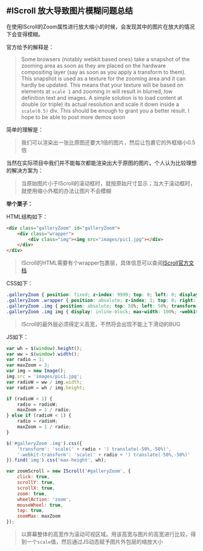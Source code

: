 #IScroll 放大导致图片模糊问题总结 
---

在使用IScroll的Zoom属性进行放大缩小的时候，会发现其中的图片在放大的情况下会变得模糊。

官方给予的解释是：
>Some browsers (notably webkit based ones) take a snapshot of the zooming area as soon as they are placed on the hardware compositing layer (say as soon as you apply a transform to them). This snapshot is used as a texture for the zooming area and it can hardly be updated. This means that your texture will be based on elements at `scale 1` and zooming in will result in blurred, low definition text and images.
>A simple solution is to load content at double (or triple) its actual resolution and scale it down inside a `scale(0.5)` div. This should be enough to grant you a better result. I hope to be able to post more demos soon

简单的理解是：
>我们可以渲染出一张比原图还要大1倍的图片，然后让包裹它的外框缩小0.5倍

当然在实际项目中我们并不能每次都能渲染出大于原图的图片。个人认为比较理想的解决方案为：
>当原始图片小于IScroll的滚动框时，就按原始尺寸显示；当大于滚动框时，就使用缩小外框的办法让图片不会模糊

**举个栗子：**

HTML结构如下：
``` html
<div class="galleryZoom" id="galleryZoom">
	<div class="wrapper">
		<div class="img"><img src="images/pic1.jpg"></div>
	</div>
</div>
```
>IScroll的HTML需要有个wrapper包裹层，具体信息可以查阅[IScroll官方文档](https://github.com/cubiq/iscroll)

CSS如下：
``` css
.galleryZoom { position: fixed; z-index: 9999; top: 0; left: 0; display: block; overflow: hidden; width: 100%; height: 100%; background-color: #000; }
.galleryZoom .wrapper { position: absolute; z-index: 1; top: 0; right: 0; bottom: 0; left: 0; }
.galleryZoom .img { position: absolute; top: 50%; left: 50%; transform-origin: left top; -webkit-transform-origin: left top;  }
.galleryZoom .img img { display: inline-block; max-width: 100%; -webkit-transform: translate3d(0,0,0)}
```
>IScroll的最外层必须得定义高宽，不然将会出现不能上下滑动的BUG

JS如下：
``` javascript
var wh = $(window).height();
var ww = $(window).width();
var radio = 1;
var maxZoom = 3;
var img = new Image();
img.src = 'images/pic1.jpg';
var radioW = ww / img.width;
var radioH = wh / img.height;

if (radioW < 1) {
	radio = radioW;
	maxZoom = 1 / radio;
} else if (radioH < 1) {
	radio = radioH;
	maxZoom = 1 / radio;
}

$('#galleryZoom .img').css({
	'transform': 'scale(' + radio + ') translate(-50%,-50%)',
	'-webkit-transform': 'scale(' + radio + ') translate(-50%,-50%)'
}).find('img').css('max-height', wh);

var zoomScroll = new IScroll('#galleryZoom', {
	click: true,
	scrollY: true,
	scrollX: true,
	zoom: true,
	wheelAction: 'zoom',
	mouseWheel: true,
	tap: true,
	zoomMax: maxZoom
});
```
>以屏幕整体的高宽作为滚动可视区域。用该高宽与图片的高宽进行比较，得到一个`scale`值，然后通过JS动态赋予图片外包层的缩放大小